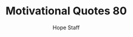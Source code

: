 ---
image: /assets/img/mq/mq_80_rohr.png
title: Motivational Quotes 80
categories:
  - Motivational Quotes
author: Hope Staff
notes: Motivational Quotes 80
embed: >-
  EMBED_GOES_HERE
transcript: >-
  SOME LINES OF TEXT START HERE
---